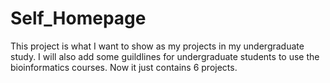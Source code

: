 # Self_Homepage
This project is what I want to show as my projects in my undergraduate study. 
I will also add some guildlines for undergraduate students to use the bioinformatics courses. 
Now it just contains 6 projects. 